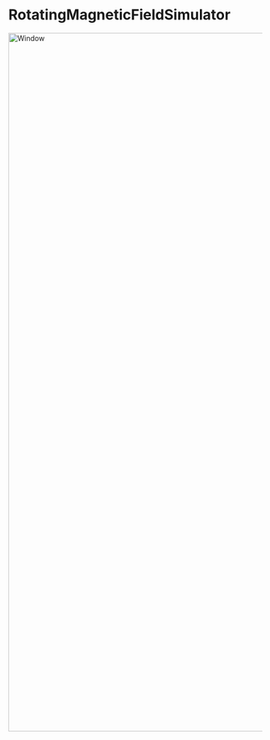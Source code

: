 # RotatingMagneticFieldSimulator
<img width="1385" alt="Window" src="https://github.com/MaxSokolich/RotatingMagneticFieldSimulator/assets/50302377/636cd454-fb44-4ec8-96c4-cfa9223661a9">
